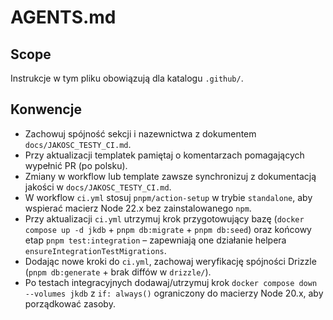 # AGENTS.md

## Scope
Instrukcje w tym pliku obowiązują dla katalogu `.github/`.

## Konwencje
- Zachowuj spójność sekcji i nazewnictwa z dokumentem `docs/JAKOSC_TESTY_CI.md`.
- Przy aktualizacji templatek pamiętaj o komentarzach pomagających wypełnić PR (po polsku).
- Zmiany w workflow lub template zawsze synchronizuj z dokumentacją jakości w `docs/JAKOSC_TESTY_CI.md`.
- W workflow `ci.yml` stosuj `pnpm/action-setup` w trybie `standalone`, aby wspierać macierz Node 22.x bez zainstalowanego `npm`.
- Przy aktualizacji `ci.yml` utrzymuj krok przygotowujący bazę (`docker compose up -d jkdb` + `pnpm db:migrate` + `pnpm db:seed`) oraz końcowy etap `pnpm test:integration` – zapewniają one działanie helpera `ensureIntegrationTestMigrations`.
- Dodając nowe kroki do `ci.yml`, zachowaj weryfikację spójności Drizzle (`pnpm db:generate` + brak diffów w `drizzle/`).
- Po testach integracyjnych dodawaj/utrzymuj krok `docker compose down --volumes jkdb` z `if: always()` ograniczony do macierzy Node 20.x, aby porządkować zasoby.
